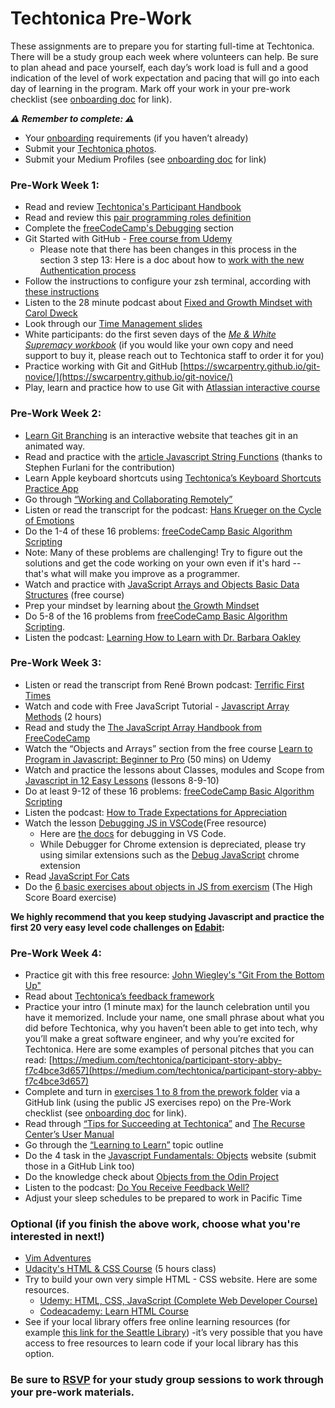 # **Techtonica Pre-Work**

These assignments are to prepare you for starting full-time at Techtonica. There will be a study group each week where volunteers can help. Be sure to plan ahead and pace yourself, each day’s work load is full and a good indication of the level of work expectation and pacing that will go into each day of learning in the program. Mark off your work in your pre-work checklist (see [onboarding doc](https://docs.google.com/document/d/1xI4QYg3TO-IBjPB3LlE33yRzWC-B8Dir-cnMAl-ZaSE/edit?usp=sharing) for link).

_**⚠️ Remember to complete: ⚠️**_

- Your [onboarding](https://docs.google.com/document/d/1xI4QYg3TO-IBjPB3LlE33yRzWC-B8Dir-cnMAl-ZaSE/edit?usp=sharing) requirements (if you haven’t already)
- Submit your [Techtonica photos](https://docs.google.com/forms/d/e/1FAIpQLSfyvhCYCSGUA5uhGGOY5usP0z4zhlMwGDDaPRLhNU_SCSZn4Q/viewform).
- Submit your Medium Profiles (see [onboarding doc](https://docs.google.com/document/d/1xI4QYg3TO-IBjPB3LlE33yRzWC-B8Dir-cnMAl-ZaSE/edit?usp=sharing) for link)

### Pre-Work Week 1:

- Read and review [Techtonica&#39;s Participant Handbook](https://docs.google.com/document/d/1bPp3wT4YUo2PuNSYLMwIW9TkU6trd7NSuR9ieHv9MME/edit#heading=h.ez75on7s6lo4)
- Read and review this [pair programming roles definition](https://gist.github.com/jordanpoulton/607a8854673d9f22c696)
- Complete the [freeCodeCamp&#39;s Debugging](https://www.freecodecamp.org/learn/javascript-algorithms-and-data-structures/debugging/) section
- Git Started with GitHub - [Free course from Udemy](https://www.udemy.com/course/git-started-with-github/)
  - Please note that there has been changes in this process in the section 3 step 13: Here is a doc about how to [work with the new Authentication process](https://docs.google.com/document/d/1V596QwRYzMAwYtCpTBXCHj-ykRqDxo42TokENLgkulk/edit#)
- Follow the instructions to configure your zsh terminal, according with [these instructions](https://drive.google.com/file/d/1BaUWobXXujWZ3JS2Y1TP-fx7Xba3CMYQ/view?usp=sharing)
- Listen to the 28 minute podcast about [Fixed and Growth Mindset with Carol Dweck
    ](https://www.oneyoufeed.net/fixed-and-growth-mindset/)
- Look through our [Time Management slides](https://docs.google.com/presentation/d/1VGlfYtWXQ8TEXsq4Bad0k2WZ-mK02hI3UwVXrfuUpPA/edit?usp=sharing)
- White participants: do the first seven days of the [_Me & White Supremacy workbook_](http://laylafsaad.com/meandwhitesupremacy) (if you would like your own copy and need support to buy it, please reach out to Techtonica staff to order it for you)
- Practice working with Git and GitHub ​[https://swcarpentry.github.io/git-novice/](https://swcarpentry.github.io/git-novice/)
- Play, learn and practice how to use Git with [Atlassian interactive course](https://www.atlassian.com/git)

### Pre-Work Week 2:

- [Learn Git Branching](https://learngitbranching.js.org/) is an interactive website that teaches git in an animated way.
- Read and practice with the [article Javascript String Functions](https://stephen-furlani.notion.site/Javascript-String-Functions-fccff1bce23f4b2dbcfac0d1ea50a814) (thanks to Stephen Furlani for the contribution)
- Learn Apple keyboard shortcuts using [Techtonica’s Keyboard Shortcuts Practice App](https://techtonica.github.io/keyboard-shortcuts-practice/)
- Go through [“Working and Collaborating Remotely”](https://github.com/Techtonica/curriculum/blob/main/career/working-and-collaborating-remotely.md)
- Listen or read the transcript for the podcast: [Hans Krueger on the Cycle of Emotions](https://theinformed.life/2021/11/21/episode-75-hans-krueger/)
- Do the 1-4 of these 16 problems: [freeCodeCamp Basic Algorithm Scripting](https://www.freecodecamp.org/learn/javascript-algorithms-and-data-structures/basic-algorithm-scripting/)
- Note: Many of these problems are challenging! Try to figure out the solutions and get the code working on your own even if it's hard -- that's what will make you improve as a programmer.
- Watch and practice with [JavaScript Arrays and Objects Basic Data Structures](https://www.udemy.com/course/javascript-coding/) (free course)
- Prep your mindset by learning about [the Growth Mindset](https://github.com/Techtonica/curriculum/blob/main/onboarding/YCLA_LessonPlan_v10.pdf)
- Do 5-8 of the 16 problems from [freeCodeCamp Basic Algorithm Scripting](https://www.freecodecamp.org/learn/javascript-algorithms-and-data-structures/basic-algorithm-scripting/).
- Listen the podcast: [Learning How to Learn with Dr. Barbara Oakley](https://www.leadinglearning.com/episode-104-barbara-oakley/)

### Pre-Work Week 3:

- Listen or read the transcript from René Brown podcast: [Terrific First Times ](https://brenebrown.com/podcast/brene-on-ffts/)
- Watch and code with Free JavaScript Tutorial - [Javascript Array Methods](https://www.udemy.com/course/javascript-array-methods/) (2 hours)
- Read and study the [The JavaScript Array Handbook from FreeCodeCamp ](https://www.freecodecamp.org/news/the-javascript-array-handbook/)
- Watch the “Objects and Arrays” section from the free course [Learn to Program in Javascript: Beginner to Pro](https://www.udemy.com/course/programming-in-javascript/) (50 mins) on Udemy
- Watch and practice the lessons about Classes, modules and Scope from [Javascript in 12 Easy Lessons](https://www.udemy.com/course/javascript-in-12-easy-lessons/) (lessons 8-9-10)
- Do at least 9-12 of these 16 problems: [freeCodeCamp Basic Algorithm Scripting](https://www.freecodecamp.org/learn/javascript-algorithms-and-data-structures/basic-algorithm-scripting/)
- Listen the podcast: [How to Trade Expectations for Appreciation](https://podcasts.apple.com/ca/podcast/how-to-trade-expectations-for-appreciation-a/id1098413063?i=1000500370199)
- Watch the lesson [Debugging JS in VSCode](https://youtu.be/3HiLLByBWkg?feature=shared)(Free resource)
  - Here are [the docs](https://code.visualstudio.com/docs/editor/debugging) for debugging in VS Code.
  - While Debugger for Chrome extension is depreciated, please try using similar extensions such as the [Debug JavaScript](https://developer.chrome.com/docs/devtools/javascript) chrome extension
- Read [JavaScript For Cats](http://jsforcats.com/)
- Do the [6 basic exercises about objects in JS from exercism](https://exercism.org/tracks/javascript/exercises/high-score-board) (The High Score Board exercise)

**We highly recommend that you keep studying Javascript and practice the first 20 very easy level code challenges on [Edabit](https://edabit.com/challenges):**

### Pre-Work Week 4:

- Practice git with this free resource: [John Wiegley's "Git From the Bottom Up"](https://jwiegley.github.io/git-from-the-bottom-up/)
- Read about [Techtonica’s feedback framework](https://docs.google.com/document/d/1bPp3wT4YUo2PuNSYLMwIW9TkU6trd7NSuR9ieHv9MME/edit#heading=h.ncx7nw2pegwg)
- Practice your intro (1 minute max) for the launch celebration until you have it memorized. Include your name, one small phrase about what you did before Techtonica, why you haven’t been able to get into tech, why you’ll make a great software engineer, and why you’re excited for Techtonica. Here are some examples of personal pitches that you can read: [https://medium.com/techtonica/participant-story-abby-f7c4bce3d657](https://medium.com/techtonica/participant-story-abby-f7c4bce3d657)
- Complete and turn in [exercises 1 to 8 from the prework folder](https://github.com/Techtonica/curriculum/tree/main/prework) via a GitHub link (using the public JS exercises repo) on the Pre-Work checklist (see [onboarding doc](https://docs.google.com/document/d/1xI4QYg3TO-IBjPB3LlE33yRzWC-B8Dir-cnMAl-ZaSE/edit?usp=sharing) for link).
- Read through [“Tips for Succeeding at Techtonica”](https://docs.google.com/document/d/1SWiUl0lYQ0sYDM8vQnVhJVOvT4MRA-9pDglKOgqTWak/edit?usp=sharing) and [The Recurse Center’s User Manual](https://www.recurse.com/manual)
- Go through the [“Learning to Learn”](https://github.com/Techtonica/curriculum/blob/main/onboarding/learning-to-learn.md) topic outline
- Do the 4 task in the [Javascript Fundamentals: Objects](https://javascript.info/object#tasks) website (submit those in a GitHub Link too)
- Do the knowledge check about [Objects from the Odin Project](https://www.theodinproject.com/paths/full-stack-javascript/courses/javascript/lessons/objects-and-object-constructors#knowledge-check)
- Listen to the podcast: [Do You Receive Feedback Well?](https://www.michellemcquaid.com/podcast/do-you-receive-feedback-well-podcast-with-sheila-heen/)
- Adjust your sleep schedules to be prepared to work in Pacific Time

### Optional (if you finish the above work, choose what you're interested in next!)

- [Vim Adventures](https://vim-adventures.com/)
- [Udacity's HTML & CSS Course](https://classroom.udacity.com/courses/ud001) (5 hours class)
- Try to build your own very simple HTML - CSS website. Here are some resources.
  - [Udemy: HTML, CSS, JavaScript (Complete Web Developer Course)](https://www.udemy.com/course/html-css-and-javascript-the-complete-web-developer-course/)
  - [Codeacademy: Learn HTML Course](https://www.codecademy.com/learn/learn-html)
- See if your local library offers free online learning resources (for example [this link for the Seattle Library](https://www.spl.org/online-resources/online-learning)) -it’s very possible that you have access to free resources to learn code if your local library has this option.

### Be sure to [RSVP](https://www.eventbrite.com/o/techtonica-11297022451) for your study group sessions to work through your pre-work materials.
